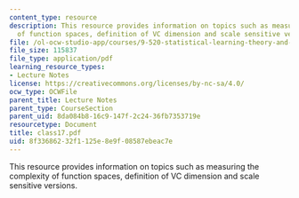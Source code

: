 ```yaml
---
content_type: resource
description: This resource provides information on topics such as measuring the complexity
  of function spaces, definition of VC dimension and scale sensitive versions.
file: /ol-ocw-studio-app/courses/9-520-statistical-learning-theory-and-applications-spring-2006/8f33686232f1125e8e9f08587ebeac7e_class17.pdf
file_size: 115837
file_type: application/pdf
learning_resource_types:
- Lecture Notes
license: https://creativecommons.org/licenses/by-nc-sa/4.0/
ocw_type: OCWFile
parent_title: Lecture Notes
parent_type: CourseSection
parent_uid: 8da084b8-16c9-147f-2c24-36fb7353719e
resourcetype: Document
title: class17.pdf
uid: 8f336862-32f1-125e-8e9f-08587ebeac7e
---
```

This resource provides information on topics such as measuring the complexity of function spaces, definition of VC dimension and scale sensitive versions.